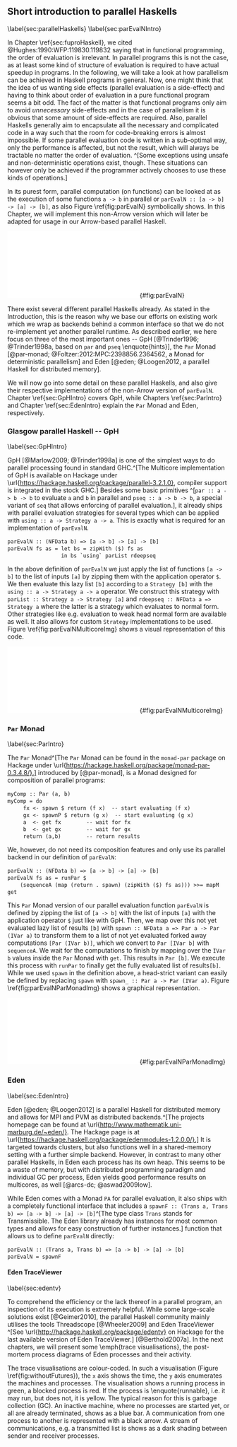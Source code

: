 ## Short introduction to parallel Haskells

\label{sec:parallelHaskells}
\label{sec:parEvalNIntro}

In Chapter \ref{sec:fuproHaskell}, we cited @Hughes:1990:WFP:119830.119832 saying that in functional
programming, the order of evaluation is irrelevant. In parallel programs this is not the case,
as at least some kind of structure of evaluation is required to have actual speedup in programs.
In the following, we will take a look at how parallelism can be achieved in Haskell programs in general.
Now, one might think that the idea of us wanting side effects
(parallel evaluation is a side-effect)
and having to think about order of evaluation in a pure functional program seems a bit odd.
The fact of the matter is that functional programs
only aim to avoid *unnecessary* side-effects and in the case of parallelism it
is obvious that some amount of side-effects are required.
Also, parallel Haskells generally aim to encapsulate all the necessary and
complicated code in a way such that the room for code-breaking errors is almost impossible.
If some parallel evaluation code is written in a sub-optimal way, only the performance 
is affected, but not the result, which will always be tractable no matter the order of evaluation.
^[Some exceptions using unsafe and non-deterministic operations exist, though. These situations 
can however only be achieved if the programmer actively chooses to use these kinds of operations.]

In its purest form, parallel computation (on functions) can be looked at
as the execution of some functions `a -> b` in parallel or 
`parEvalN :: [a -> b] -> [a] -> [b]`, as also Figure \ref{fig:parEvalN} 
symbolically shows. In this Chapter, we will implement this non-Arrow version which
will later be adapted for usage in our Arrow-based parallel Haskell.

![Schematic illustration of `parEvalN`. A list of inputs is transformed by different functions in parallel.](src/img/parEvalN.pdf){#fig:parEvalN}

There exist several different parallel Haskells already.
As stated in the Introduction,
this is the reason why we base our efforts on existing work which we wrap
as backends behind a common interface so that we do not re-implement
yet another parallel runtime. As described earlier, we here focus on
three of the most important ones -- GpH [@Trinder1996; @Trinder1998a, based on `par` and `pseq` \enquote{hints}],
the `Par` Monad [@par-monad; @Foltzer:2012:MPC:2398856.2364562, a Monad for deterministic parallelism] and
Eden [@eden; @Loogen2012, a parallel Haskell for distributed memory].

We will now go into some detail on these parallel Haskells, and also
give their respective implementations of the non-Arrow version of `parEvalN`.
Chapter \ref{sec:GpHIntro} covers GpH, while Chapters \ref{sec:ParIntro}
and Chapter \ref{sec:EdenIntro} explain the `Par` Monad and Eden, respectively. 

### Glasgow parallel Haskell -- GpH

\label{sec:GpHIntro}

GpH [@Marlow2009; @Trinder1998a] is one of the simplest ways to do parallel
processing found in standard GHC.^[The Multicore implementation of GpH is available on Hackage under \url{https://hackage.haskell.org/package/parallel-3.2.1.0}, compiler support is integrated in the stock GHC.]
Besides some basic primitives
^[`par :: a -> b -> b` to evaluate `a` and `b` in parallel and `pseq :: a -> b -> b`, a special
variant of `seq` that allows enforcing of parallel evaluation.],
it already ships with parallel
evaluation strategies for several types which can be applied with
`using :: a -> Strategy a -> a`. This is exactly what is required for an
implementation of `parEvalN`.

~~~~ {.haskell}
parEvalN :: (NFData b) => [a -> b] -> [a] -> [b]
parEvalN fs as = let bs = zipWith ($) fs as 
                 in bs `using` parList rdeepseq
~~~~

In the above definition of `parEvalN` we just apply the list of functions `[a -> b]`
to the list of inputs `[a]` by zipping them with the application operator `$`.
We then evaluate this lazy list `[b]` according to a `Strategy [b]` with the
`using :: a -> Strategy a -> a` operator.
We construct this strategy with `parList :: Strategy a -> Strategy [a]` and
`rdeepseq :: NFData a => Strategy a` where the latter is a strategy
which evaluates to normal form. Other strategies like e.g. evaluation
to weak head normal form are available as well.
It also allows for custom `Strategy` implementations to be used.
Figure \ref{fig:parEvalNMulticoreImg} shows a visual representation of this code.

![`parEvalN` (GpH).](src/img/parEvalNMulticoreImg.pdf){#fig:parEvalNMulticoreImg}

### `Par` Monad

\label{sec:ParIntro}

The `Par` Monad^[The `Par` Monad can be found in the `monad-par` package on Hackage
under \url{https://hackage.haskell.org/package/monad-par-0.3.4.8/}.]
introduced by [@par-monad], is a Monad designed for composition of
parallel programs:

~~~~{.haskell}
myComp :: Par (a, b)
myComp = do
     fx <- spawn $ return (f x)  -- start evaluating (f x)
     gx <- spawnP $ return (g x)  -- start evaluating (g x)
     a  <- get fx        -- wait for fx
     b  <- get gx        -- wait for gx
     return (a,b)        -- return results
~~~~

We, however, do not need its composition features and only use
its parallel backend in our definition of `parEvalN`:

~~~~ {.haskell}
parEvalN :: (NFData b) => [a -> b] -> [a] -> [b]
parEvalN fs as = runPar $ 
	(sequenceA (map (return . spawn) (zipWith ($) fs as))) >>= mapM get
~~~~

This `Par` Monad version of our parallel evaluation function `parEvalN` is
defined by zipping the list of `[a -> b]` with the list of inputs `[a]` with the
application operator `$` just like with GpH.
Then, we map over this not yet evaluated lazy list of results `[b]` with
`spawn :: NFData a => Par a -> Par (IVar a)` to transform them to a list
of not yet evaluated forked away computations `[Par (IVar b)]`,
which we convert to `Par [IVar b]` with `sequenceA`.
We wait for the computations to finish by mapping over the `IVar b`
values inside the `Par` Monad with `get`.
This results in `Par [b]`. We execute this process with `runPar` to finally get the fully
evaluated list of results`[b]`.
While we used `spawn` in the definition above, a head-strict variant
can easily be defined by replacing `spawn` with `spawn_ :: Par a -> Par (IVar a)`.
Figure \ref{fig:parEvalNParMonadImg} shows a graphical representation.

![`parEvalN` (`Par` Monad).](src/img/parEvalNParMonadImg.pdf){#fig:parEvalNParMonadImg}

### Eden

\label{sec:EdenIntro}

Eden [@eden; @Loogen2012] is a parallel Haskell for distributed memory
and allows for MPI and PVM as
distributed backends.^[The projects homepage can be found at \url{http://www.mathematik.uni-marburg.de/~eden/}. The Hackage page is at \url{https://hackage.haskell.org/package/edenmodules-1.2.0.0/}.]
It is targeted towards clusters, but also functions well in a shared-memory
setting with a further simple backend. However, in contrast to many other
parallel Haskells, in Eden each process has its own heap. This seems to
be a waste of memory, but with distributed programming paradigm and
individual GC per process, Eden yields good performance results on multicores,
as well [@arcs-dc; @aswad2009low].

While Eden comes with a Monad `PA` for parallel evaluation, it also ships
with a completely functional interface that includes
a `spawnF :: (Trans a, Trans b) => [a -> b] -> [a] -> [b]`^[The type class `Trans`
stands for Transmissible.
The Eden library already has instances for most common types and allows for easy construction
of further instances.]
function that allows us to define `parEvalN` directly:

~~~~ {.haskell}
parEvalN :: (Trans a, Trans b) => [a -> b] -> [a] -> [b]
parEvalN = spawnF 
~~~~

#### Eden TraceViewer

\label{sec:edentv}

To comprehend the efficiency or the lack thereof in a parallel program,
an inspection of its execution is extremely helpful. While some large-scale
solutions exist [@Geimer2010], the parallel Haskell community mainly utilises
the tools Threadscope [@Wheeler2009] and Eden TraceViewer
^[See \url{http://hackage.haskell.org/package/edentv} on Hackage for
the last available version of Eden TraceViewer.] [@Berthold2007a].
In the next chapters, we will present some \emph{trace visualisations},
the post-mortem process diagrams of Eden processes and their activity.

The trace visualisations are colour-coded.
In such a visualisation (Figure \ref{fig:withoutFutures}),
the `x` axis shows the time, the `y` axis enumerates the machines and processes.
The visualisation shows a running process in green, a blocked process is red.
If the process is \enquote{runnable}, i.e. it may run, but does not,
it is yellow. The typical reason for this is garbage collection (GC).
An inactive machine, where no processes are started yet,
or all are already terminated, shows as a blue bar.
A communication from one process to another is represented with a black arrow.
A stream of communications, e.g. a transmitted list is shows as a dark shading
between sender and receiver processes.
